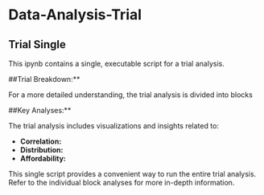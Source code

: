 # Data-Analysis-Trial

## Trial Single

This ipynb contains a single, executable script for a trial analysis.

##Trial Breakdown:**

For a more detailed understanding, the trial analysis is divided into blocks

##Key Analyses:**

The trial analysis includes visualizations and insights related to:

* **Correlation:** 
* **Distribution:** 
* **Affordability:** 

This single script provides a convenient way to run the entire trial analysis. Refer to the individual block analyses for more in-depth information.

